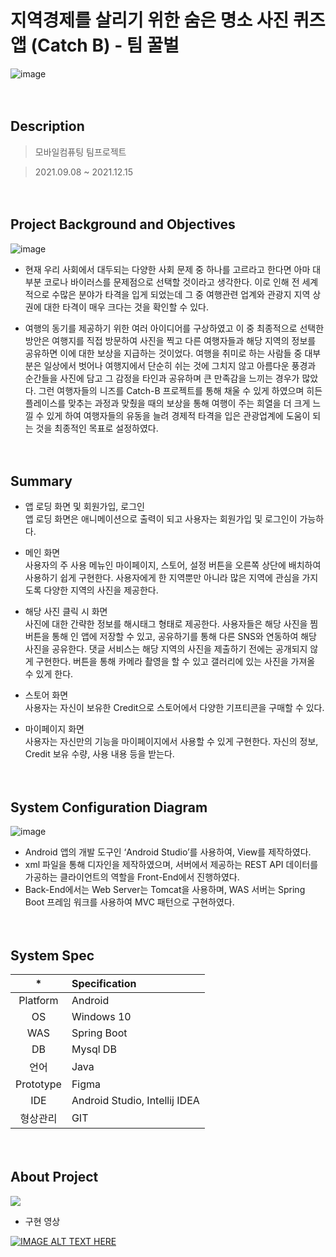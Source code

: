 # 지역경제를 살리기 위한 숨은 명소 사진 퀴즈 앱 (Catch B) - 팀 꿀벌


![image](https://user-images.githubusercontent.com/60650967/175769717-d965fabc-e7e6-48d8-8829-3de342fa9a19.png)  
  
  
  
  
　  
## Description

> 모바일컴퓨팅 팀프로젝트  

> 2021.09.08 ~ 2021.12.15  
  
  
  
  
　  
## Project Background and Objectives

![image](https://user-images.githubusercontent.com/60650967/175769851-cffa4947-ae9b-4023-9fa3-d32fb5c0dbae.png)  

* 현재 우리 사회에서 대두되는 다양한 사회 문제 중 하나를 고르라고 한다면 아마 대부분 코로나 바이러스를 문제점으로 선택할 것이라고 생각한다. 이로 인해 전 세계적으로 수많은 분야가 타격을 입게 되었는데 그 중 여행관련 업계와 관광지 지역 상권에 대한 타격이 매우 크다는 것을 확인할 수 있다.  

* 여행의 동기를 제공하기 위한 여러 아이디어를 구상하였고 이 중 최종적으로 선택한 방안은 여행지를 직접 방문하여 사진을 찍고 다른 여행자들과 해당 지역의 정보를 공유하면 이에 대한 보상을 지급하는 것이었다. 여행을 취미로 하는 사람들 중 대부분은 일상에서 벗어나 여행지에서 단순히 쉬는 것에 그치지 않고 아름다운 풍경과 순간들을 사진에 담고 그 감정을 타인과 공유하며 큰 만족감을 느끼는 경우가 많았다. 그런 여행자들의 니즈를 Catch-B 프로젝트를 통해 채울 수 있게 하였으며 히든 플레이스를 맞추는 과정과 맞췄을 때의 보상을 통해 여행이 주는 희열을 더 크게 느낄 수 있게 하여 여행자들의 유동을 늘려 경제적 타격을 입은 관광업계에 도움이 되는 것을 최종적인 목표로 설정하였다.  
  
  
  
  
　  
## Summary
* 앱 로딩 화면 및 회원가입, 로그인  
앱 로딩 화면은 애니메이션으로 출력이 되고 사용자는 회원가입 및 로그인이 가능하다.  

* 메인 화면  
사용자의 주 사용 메뉴인 마이페이지, 스토어, 설정 버튼을 오른쪽 상단에 배치하여 사용하기 쉽게 구현한다. 사용자에게 한 지역뿐만 아니라 많은 지역에 관심을 가지도록 다양한 지역의 사진을 제공한다.  

* 해당 사진 클릭 시 화면  
사진에 대한 간략한 정보를 해시태그 형태로 제공한다. 사용자들은 해당 사진을 찜 버튼을 통해 인 앱에 저장할 수 있고, 공유하기를 통해 다른 SNS와 연동하여 해당 사진을 공유한다. 댓글 서비스는 해당 지역의 사진을 제출하기 전에는 공개되지 않게 구현한다. 버튼을 통해 카메라 촬영을 할 수 있고 갤러리에 있는 사진을 가져올 수 있게 한다.  

* 스토어 화면  
사용자는 자신이 보유한 Credit으로 스토어에서 다양한 기프티콘을 구매할 수 있다.  

* 마이페이지 화면  
사용자는 자신만의 기능을 마이페이지에서 사용할 수 있게 구현한다. 자신의 정보, Credit 보유 수량, 사용 내용 등을 받는다.  
  
  
  
  
　  
## System Configuration Diagram
![image](https://user-images.githubusercontent.com/60650967/175770637-19bd0a34-d8be-407c-bdc9-34daa9ed798e.png)  
 
* Android 앱의 개발 도구인 ‘Android Studio’를 사용하여, View를 제작하였다. 
* xml 파일을 통해 디자인을 제작하였으며, 서버에서 제공하는 REST API 데이터를 가공하는 클라이언트의 역할을 Front-End에서 진행하였다.  
* Back-End에서는 Web Server는 Tomcat을 사용하며, WAS 서버는 Spring Boot 프레임 워크를 사용하여 MVC 패턴으로 구현하였다.  
  
  
  
  
　  
## System Spec

| * | Specification |
|:------:| :- |
| Platform | Android |
| OS | Windows 10 |
| WAS | Spring Boot |
| DB | Mysql DB  |
| 언어 | Java |
| Prototype | Figma |
| IDE | Android Studio, Intellij IDEA |
| 형상관리 | GIT |
   
  
  
  
　  
## About Project
<img src="https://img.shields.io/badge/Language-Java-green?style=flat"/>  

* 구현 영상  

[![IMAGE ALT TEXT HERE](http://img.youtube.com/vi/J4B2XNKtSn4/0.jpg)](http://www.youtube.com/watch?v=J4B2XNKtSn4)
